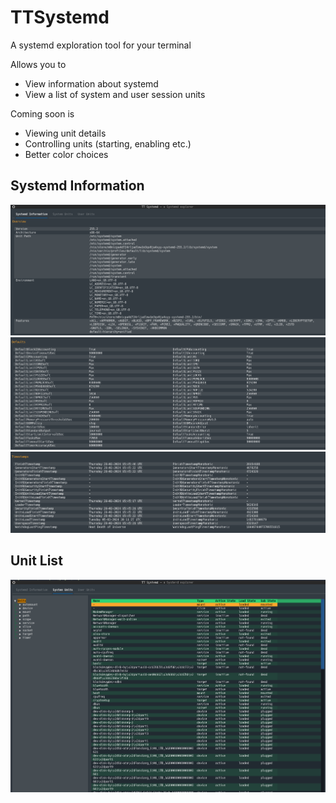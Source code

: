 # TTSystemd

A systemd exploration tool for your terminal

Allows you to

- View information about systemd
- View a list of system and user session units

Coming soon is

- Viewing unit details
- Controlling units (starting, enabling etc.)
- Better color choices

## Systemd Information

![Systemd Information Tab](https://github.com/sffjunkie/ttsystemd/raw/main/systemd_overview.png?raw=true)
![Systemd Defaults](https://github.com/sffjunkie/ttsystemd/raw/main/systemd_defaults.png?raw=true)
![Systemd Timestamps](https://github.com/sffjunkie/ttsystemd/raw/main/systemd_timestamps.png?raw=true)

## Unit List

![System Units](https://github.com/sffjunkie/ttsystemd/raw/main/system_units.png?raw=true)
